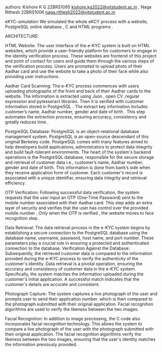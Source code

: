 authors:
      Kishore K G 22BRS1095 kishore.kg2022@vitstudent.ac.in , Naga Rithesh 22BRS1006 naga.rithesh2022@vitstudent.ac.in

eKYC-simulation
We simulated the whole eKCY process with a website, PostgreSQL online database , C and HTML programs .

ARCHITECTURE:

HTML Website: The user interface of the e-KYC system is built on HTML websites, which provide a user-friendly platform for customers to engage in the identity verification process. These websites are frontend of this project and point of contact for users and guide them through the various steps of the verification process. Users are prompted to upload photo of their Aadhar card and use the website to take a photo of their face while also providing user instructions.

Aadhar Card Scanning: The e-KYC process commences with users uploading photographs of the front and back of their Aadhar cards to the website. The information is extracted using Json , open CV ,regular expression and pytesseract libraries. Then it is verified with customer information stored in PostgreSQL . The extract key information includes customer’s name, Aadhar number, gender and date of birth . This step automates the extraction process, ensuring accuracy, consistency and greatly reduces time .

PostgreSQL Database: PostgreSQL is an object-relational database management system. PostgreSQL is an open-source descendant of this original Berkeley code. PostgreSQL comes with many features aimed to help developers build applications, administrators to protect data integrity and build fault-tolerant environments. The heart of the system's backend operations is the PostgreSQL database, responsible for the secure storage and retrieval of customer data i.e., customer’s name, Aadhar number, gender and date of birth. This information is done from bank’s side when they receive application form of customer. Each customer's record is associated with a unique identifier, ensuring data integrity and retrieval efficiency.

OTP Verification: Following successful data verification, the system requests that the user input an OTP (One-Time Password) sent to the mobile number associated with their Aadhar card. This step adds an extra layer of security and verifies that the user has control over the provided mobile number . Only when the OTP is verified , the website moves to face recognition step .

Data Retrieval: The data retrieval process in the e-KYC system begins by establishing a secure connection to the PostgreSQL database using the database name, username, password, host name, and port number. These parameters play a crucial role in ensuring a protected and authenticated connection to the database.
Verification Against the Database: Subsequently, the retrieved customer data is compared to the information provided during the e-KYC process to verify the authenticity of the customer's identity. Data retrieval is a pivotal operation, ensuring the accuracy and consistency of customer data in the e-KYC system. Specifically, the system matches the information uploaded during the customer's initial application. A successful match indicates that the customer's details are accurate and consistent.

Photograph Capture: The system captures a live photograph of the user and prompts user to send their application number. which is then compared to the photograph submitted with their original application. Facial recognition algorithms are used to verify the likeness between the two images.

Facial Recognition: In addition to image processing, the C code also incorporates facial recognition technology. This allows the system to compare a live photograph of the user with the photograph submitted with their original application. The facial recognition algorithms verify the likeness between the two images, ensuring that the user's identity matches the information previously provided.
